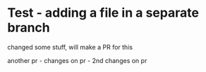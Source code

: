 # Test - adding a file in a separate branch


changed some stuff, will make a PR for this

another pr - changes on pr - 2nd changes on pr
